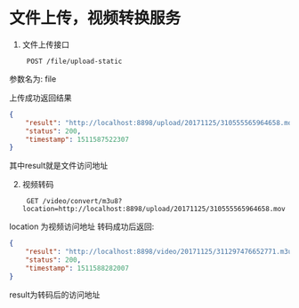 # 文件上传，视频转换服务
1. 文件上传接口

        POST /file/upload-static
参数名为: file

上传成功返回结果
```json
{
    "result": "http://localhost:8898/upload/20171125/310555565964658.mov",
    "status": 200,
    "timestamp": 1511587522307
}
```
其中result就是文件访问地址

2. 视频转码

        GET /video/convert/m3u8?location=http://localhost:8898/upload/20171125/310555565964658.mov
      
location 为视频访问地址
转码成功后返回:
```json
{
    "result": "http://localhost:8898/video/20171125/311297476652771.m3u8",
    "status": 200,
    "timestamp": 1511588282007
}
```
result为转码后的访问地址